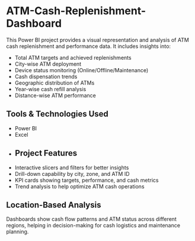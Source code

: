 # ATM-Cash-Replenishment-Dashboard
This Power BI project provides a visual representation and analysis of ATM cash replenishment and performance data. It includes insights into:

- Total ATM targets and achieved replenishments
- City-wise ATM deployment
- Device status monitoring (Online/Offline/Maintenance)
- Cash dispensation trends
- Geographic distribution of ATMs
- Year-wise cash refill analysis
- Distance-wise ATM performance

## Tools & Technologies Used
- Power BI
- Excel
- ## Project Features
- Interactive slicers and filters for better insights
- Drill-down capability by city, zone, and ATM ID
- KPI cards showing targets, performance, and cash metrics
- Trend analysis to help optimize ATM cash operations

## Location-Based Analysis
Dashboards show cash flow patterns and ATM status across different regions, helping in decision-making for cash logistics and maintenance planning.
